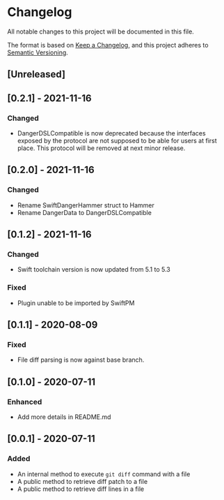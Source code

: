 # Changelog

All notable changes to this project will be documented in this file.

The format is based on [Keep a Changelog](https://keepachangelog.com/en/1.0.0/),
and this project adheres to [Semantic Versioning](https://semver.org/spec/v2.0.0.html).

## [Unreleased]

## [0.2.1] - 2021-11-16

### Changed

- DangerDSLCompatible is now deprecated because the interfaces exposed by the protocol are not supposed to be able for users at first place.
  This protocol will be removed at next minor release.

## [0.2.0] - 2021-11-16

### Changed

- Rename SwiftDangerHammer struct to Hammer
- Rename DangerData to DangerDSLCompatible

## [0.1.2] - 2021-11-16

### Changed

- Swift toolchain version is now updated from 5.1 to 5.3

### Fixed

- Plugin unable to be imported by SwiftPM

## [0.1.1] - 2020-08-09

### Fixed

- File diff parsing is now against base branch.

## [0.1.0] - 2020-07-11

### Enhanced

- Add more details in README.md

## [0.0.1] - 2020-07-11

### Added

- An internal method to execute `git diff` command with a file
- A public method to retrieve diff patch to a file
- A public method to retrieve diff lines in a file
